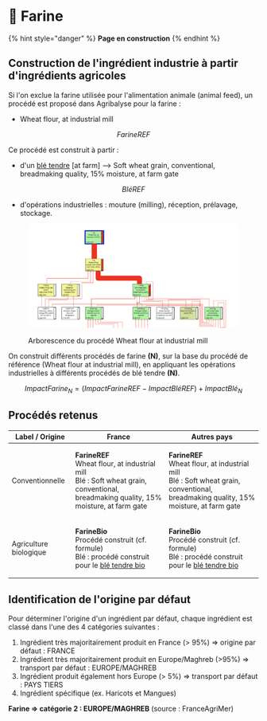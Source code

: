 # 🍞 Farine

{% hint style="danger" %}
**Page en construction**
{% endhint %}

## Construction de l'ingrédient industrie à partir d'ingrédients agricoles

Si l'on exclue la farine utilisée pour l'alimentation animale (animal feed), un procédé est proposé dans Agribalyse pour la farine :&#x20;

* Wheat flour, at industrial mill

$$
FarineREF
$$

Ce procédé est construit à partir :&#x20;

* d'un [blé tendre](https://fabrique-numerique.gitbook.io/ecobalyse/alimentaire/ingredients-agricoles/ble-tendre) \[at farm] --> Soft wheat grain, conventional, breadmaking quality, 15% moisture, at farm gate

$$
BléREF
$$

* d'opérations industrielles : mouture (milling), réception, prélavage, stockage.&#x20;

<figure><img src="../../.gitbook/assets/Image collée à 2022-11-9 17-42.png" alt=""><figcaption><p>Arborescence du procédé Wheat flour at industrial mill</p></figcaption></figure>

On construit différents procédés de farine **(N)**, sur la base du procédé de référence (Wheat flour at industrial mill), en appliquant les opérations industrielles à différents procédés de blé tendre **(N)**.

$$
ImpactFarine_N = (ImpactFarineREF - ImpactBléREF )+ImpactBlé_N
$$

## Procédés retenus

| Label / Origine        | France                                                                                                                                                            | Autres pays                                                                                                                                                       |
| ---------------------- | ----------------------------------------------------------------------------------------------------------------------------------------------------------------- | ----------------------------------------------------------------------------------------------------------------------------------------------------------------- |
| Conventionnelle        | <p><strong>FarineREF</strong><br>Wheat flour, at industrial mill<br>Blé : Soft wheat grain, conventional, breadmaking quality, 15% moisture, at farm gate</p>     | <p><strong>FarineREF</strong><br>Wheat flour, at industrial mill<br>Blé : Soft wheat grain, conventional, breadmaking quality, 15% moisture, at farm gate</p>     |
| Agriculture biologique | <p><strong>FarineBio</strong><br>Procédé construit (cf. formule)<br>Blé : procédé construit pour le <a href="../ingredients/ble-tendre.md">blé tendre bio</a></p> | <p><strong>FarineBio</strong><br>Procédé construit (cf. formule)<br>Blé : procédé construit pour le <a href="../ingredients/ble-tendre.md">blé tendre bio</a></p> |

## Identification de l'origine par défaut

Pour déterminer l'origine d'un ingrédient par défaut, chaque ingrédient est classé dans l'une des 4 catégories suivantes :&#x20;

1. Ingrédient très majoritairement produit en France (> 95%) => origine par défaut : FRANCE
2. Ingrédient très majoritairement produit en Europe/Maghreb (>95%) => transport par défaut : EUROPE/MAGHREB&#x20;
3. Ingrédient produit également hors Europe (> 5%) => transport par défaut : PAYS TIERS
4. Ingrédient spécifique (ex. Haricots et Mangues)&#x20;

**Farine => catégorie 2 : EUROPE/MAGHREB** (source : FranceAgriMer)&#x20;

